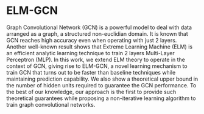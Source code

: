 # ELM-GCN

Graph Convolutional Network (GCN) is a powerful model to deal with data arranged as a graph, a structured non-euclidian domain. It is known that GCN reaches high accuracy even when operating with just 2 layers. Another well-known result shows that Extreme Learning Machine (ELM) is an efficient analytic learning technique to train 2 layers Multi-Layer Perceptron (MLP). In this work, we extend ELM theory to operate in the context of GCN, giving rise to ELM-GCN, a novel learning mechanism to train GCN that turns out to be faster than baseline techniques while maintaining prediction capability. We also show a theoretical upper bound in the number of hidden units required to guarantee the GCN performance. To the best of our knowledge, our approach is the first to provide such theoretical guarantees while proposing a non-iterative learning algorithm to train graph convolutional networks.
